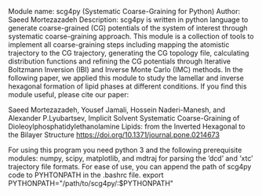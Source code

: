 Module name: scg4py (Systematic Coarse-Graining for Python)
Author: Saeed Mortezazadeh
Description:
scg4py is written in python language to generate coarse-grained (CG) potentials of the system of interest through systematic coarse-graining approach. This module is a collection of tools to implement all coarse-graining steps including mapping the atomistic trajectory to the CG trajectory, generating the CG topology file, calculating distribution functions and refining the CG potentials through Iterative Boltzmann Inversion (IBI) and Inverse Monte Carlo (IMC) methods. In the following paper, we applied this module to study the lamellar and inverse hexagonal formation of lipid phases at different conditions. If you find this module useful, please cite our paper:

Saeed Mortezazadeh, Yousef Jamali, Hossein Naderi-Manesh, and Alexander P.Lyubartsev, Implicit Solvent Systematic Coarse-Graining of Dioleoylphosphatidylethanolamine Lipids: from the Inverted Hexagonal to the Bilayer Structure
https://doi.org/10.1371/journal.pone.0214673

For using this program you need python 3 and the following prerequisite modules: numpy, scipy, matplotlib, and mdtraj for parsing the ’dcd’ and ’xtc’ trajectory file formats. For ease of use, you can append the path of scg4py code to PYHTONPATH in the .bashrc file.
export PYTHONPATH="/path/to/scg4py/:$PYTHONPATH"
